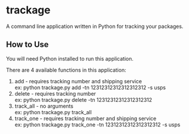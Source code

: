# trackage

A command line application written in Python for tracking your packages.


## How to Use

You will need Python installed to run this application.

There are 4 available functions in this application:  
1. add - requires tracking number and shipping service  
ex: python trackage.py add -tn 12312312312312312312 -s usps  
2. delete - requires tracking number  
ex: python trackage.py delete -tn 12312312312312312312
3. track_all - no arguments  
ex: python trackage.py track_all  
4. track_one - requires tracking number and shipping service  
ex: python trackage.py track_one -tn 12312312312312312312 -s usps
